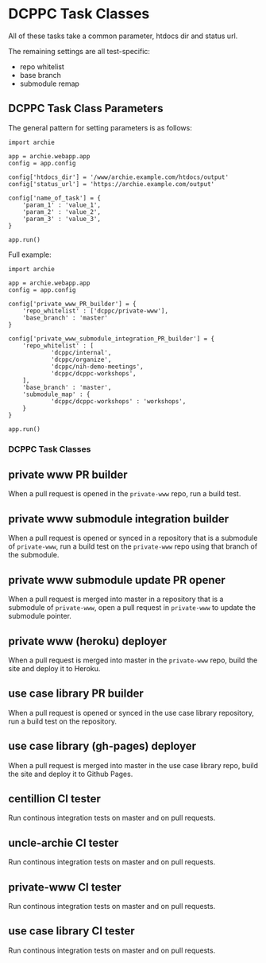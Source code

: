 # DCPPC Task Classes

All of these tasks take a common parameter,
htdocs dir and status url.

The remaining settings are all test-specific:

- repo whitelist
- base branch
- submodule remap

## DCPPC Task Class Parameters

The general pattern for setting parameters
is as follows:

```
import archie

app = archie.webapp.app
config = app.config

config['htdocs_dir'] = '/www/archie.example.com/htdocs/output'
config['status_url'] = 'https://archie.example.com/output'

config['name_of_task'] = {
    'param_1' : 'value_1',
    'param_2' : 'value_2',
    'param_3' : 'value_3',
}

app.run()
```

Full example:

```
import archie

app = archie.webapp.app
config = app.config

config['private_www_PR_builder'] = {
    'repo_whitelist' : ['dcppc/private-www'],
    'base_branch' : 'master'
}

config['private_www_submodule_integration_PR_builder'] = {
    'repo_whitelist' : [
            'dcppc/internal',
            'dcppc/organize',
            'dcppc/nih-demo-meetings',
            'dcppc/dcppc-workshops',
    ],
    'base_branch' : 'master',
    'submodule_map' : {
            'dcppc/dcppc-workshops' : 'workshops',
    }
}

app.run()
```


### DCPPC Task Classes

## private www PR builder

When a pull request is opened in the `private-www` repo,
run a build test.

## private www submodule integration builder

When a pull request is opened or synced in a repository that is
a submodule of `private-www`, run a build test on the 
`private-www` repo using that branch of the submodule.

## private www submodule update PR opener

When a pull request is merged into master in a repository that is
a submodule of `private-www`, open a pull request in `private-www`
to update the submodule pointer.

## private www (heroku) deployer

When a pull request is merged into master in the `private-www`
repo, build the site and deploy it to Heroku.

## use case library PR builder

When a pull request is opened or synced in the use case library
repository, run a build test on the repository.

## use case library (gh-pages) deployer

When a pull request is merged into master in the use case library
repo, build the site and deploy it to Github Pages.

## centillion CI tester

Run continous integration tests on master and on pull requests.

## uncle-archie CI tester

Run continous integration tests on master and on pull requests.

## private-www CI tester

Run continous integration tests on master and on pull requests.

## use case library CI tester

Run continous integration tests on master and on pull requests.

